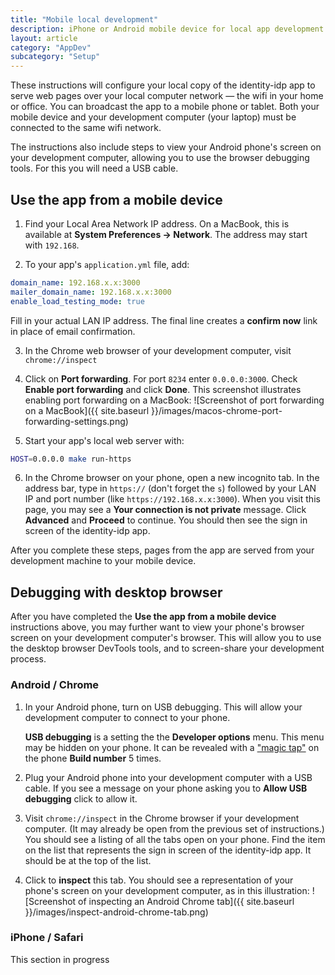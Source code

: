 ```yaml
---
title: "Mobile local development"
description: iPhone or Android mobile device for local app development
layout: article
category: "AppDev"
subcategory: "Setup"
---
```


These instructions will configure your local copy of the identity-idp app to serve web pages over your local computer network &mdash; the wifi in your home or office. You can broadcast the app to a mobile phone or tablet. Both your mobile device and your development computer (your laptop) must be connected to the same wifi network.

The instructions also include steps to view your Android phone's screen on your development computer, allowing you to use the browser debugging tools. For this you will need a USB cable.

## Use the app from a mobile device

1. Find your Local Area Network IP address. On a MacBook, this is available at **System Preferences → Network**. The address may start with `192.168`.

2. To your app's `application.yml` file, add:
```yaml
domain_name: 192.168.x.x:3000
mailer_domain_name: 192.168.x.x:3000
enable_load_testing_mode: true
```
Fill in your actual LAN IP address. The final line creates a **confirm now** link in place of email confirmation.

3. In the Chrome web browser of your development computer, visit `chrome://inspect`

4. Click on **Port forwarding**. For port `8234` enter `0.0.0.0:3000`. Check **Enable port forwarding** and click **Done**. This screenshot illustrates enabling port forwarding on a MacBook:
![Screenshot of port forwarding on a MacBook]({{ site.baseurl }}/images/macos-chrome-port-forwarding-settings.png)

5. Start your app's local web server with:
```bash
HOST=0.0.0.0 make run-https
```

6. In the Chrome browser on your phone, open a new incognito tab. In the address bar, type in `https://` (don't forget the `s`) followed by your LAN IP and port number (like `https://192.168.x.x:3000`). When you visit this page, you may see a **Your connection is not private** message. Click **Advanced** and **Proceed** to continue. You should then see the sign in screen of the identity-idp app.

After you complete these steps, pages from the app are served from your development machine to your mobile device.

## Debugging with desktop browser

After you have completed the **Use the app from a mobile device** instructions above, you may further want to view your phone's browser screen on your development computer's browser. This will allow you to use the desktop browser DevTools tools, and to screen-share your development process.

### Android / Chrome

1. In your Android phone, turn on USB debugging. This will allow your development computer to connect to your phone.

   **USB debugging** is a setting the the **Developer options** menu. This menu may be hidden on your phone. It can be revealed with a ["magic tap"](https://developer.android.com/studio/debug/dev-options) on the phone **Build number** 5 times.


2. Plug your Android phone into your development computer with a USB cable. If you see a message on your phone asking you to **Allow USB debugging** click to allow it.

3. Visit `chrome://inspect` in the Chrome browser if your development computer. (It may already be open from the previous set of instructions.) You should see a listing of all the tabs open on your phone. Find the item on the list that represents the sign in screen of the identity-idp app. It should be at the top of the list.

4. Click to **inspect** this tab. You should see a representation of your phone's screen on your development computer, as in this illustration:
![Screenshot of inspecting an Android Chrome tab]({{ site.baseurl }}/images/inspect-android-chrome-tab.png)

### iPhone / Safari

This section in progress
